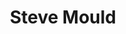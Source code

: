 ---
title: Steve Mould
url: https://www.youtube.com/user/steventhebrave
categories: [youtube, math, scicomm]
info: Videos about science.
duration: long
---